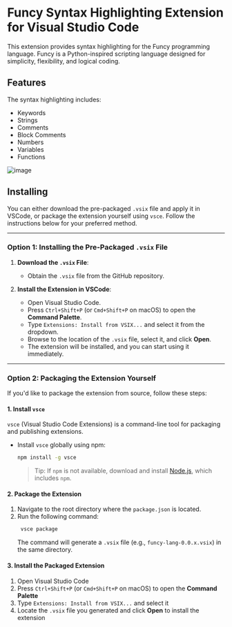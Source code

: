 # Funcy Syntax Highlighting Extension for Visual Studio Code

This extension provides syntax highlighting for the Funcy programming language. Funcy is a Python-inspired scripting language designed for simplicity, flexibility, and logical coding.

## Features

The syntax highlighting includes:
- Keywords
- Strings
- Comments
- Block Comments
- Numbers
- Variables
- Functions

![image](https://github.com/user-attachments/assets/c6a1031b-0bbf-4311-a682-8694adcd0923)


## Installing

You can either download the pre-packaged `.vsix` file and apply it in VSCode, or package the extension yourself using `vsce`. Follow the instructions below for your preferred method.

---

### Option 1: Installing the Pre-Packaged `.vsix` File

1. **Download the `.vsix` File**:
   - Obtain the `.vsix` file from the GitHub repository.

2. **Install the Extension in VSCode**:
   - Open Visual Studio Code.
   - Press `Ctrl+Shift+P` (or `Cmd+Shift+P` on macOS) to open the **Command Palette**.
   - Type `Extensions: Install from VSIX...` and select it from the dropdown.
   - Browse to the location of the `.vsix` file, select it, and click **Open**.
   - The extension will be installed, and you can start using it immediately.

---

### Option 2: Packaging the Extension Yourself

If you'd like to package the extension from source, follow these steps:

#### 1. Install `vsce`

`vsce` (Visual Studio Code Extensions) is a command-line tool for packaging and publishing extensions.

- Install `vsce` globally using npm:

    ```bash
    npm install -g vsce
    ```
    > Tip: If `npm` is not available, download and install [Node.js](https://nodejs.org/en), which includes `npm`.

#### 2. Package the Extension

1. Navigate to the root directory where the `package.json` is located.
2. Run the following command:
   ```bash
    vsce package
    ```
    The command will generate a `.vsix` file (e.g., `funcy-lang-0.0.x.vsix`) in the same directory.

#### 3. Install the Packaged Extension

1. Open Visual Studio Code
2. Press `Ctrl+Shift+P`  (or `Cmd+Shift+P` on macOS) to open the **Command Palette**
3. Type `Extensions: Install from VSIX...` and select it
4. Locate the `.vsix` file you generated and click **Open** to install the extension

